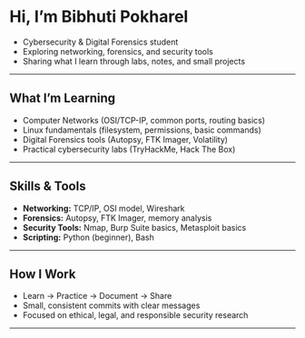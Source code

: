 # Hi, I’m Bibhuti Pokharel

- Cybersecurity & Digital Forensics student  
- Exploring networking, forensics, and security tools  
- Sharing what I learn through labs, notes, and small projects  

---

## What I’m Learning
- Computer Networks (OSI/TCP-IP, common ports, routing basics)  
- Linux fundamentals (filesystem, permissions, basic commands)  
- Digital Forensics tools (Autopsy, FTK Imager, Volatility)  
- Practical cybersecurity labs (TryHackMe, Hack The Box)  

---

## Skills & Tools
- **Networking:** TCP/IP, OSI model, Wireshark  
- **Forensics:** Autopsy, FTK Imager, memory analysis  
- **Security Tools:** Nmap, Burp Suite basics, Metasploit basics  
- **Scripting:** Python (beginner), Bash  

---
##  How I Work
- Learn → Practice → Document → Share  
- Small, consistent commits with clear messages  
- Focused on ethical, legal, and responsible security research  

---
<!---
bibhutipokharel/bibhutipokharel is a ✨ special ✨ repository because its `README.md` (this file) appears on your GitHub profile.
You can click the Preview link to take a look at your changes.
--->
